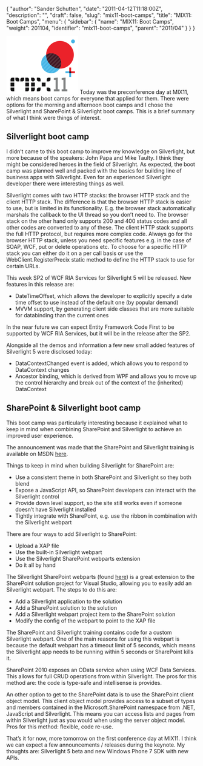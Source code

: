{
  "author": "Sander Schutten",
  "date": "2011-04-12T11:18:00Z",
  "description": "",
  "draft": false,
  "slug": "mix11-boot-camps",
  "title": "MIX11: Boot Camps",
  "menu": {
    "sidebar": {
      "name": "MIX11: Boot Camps",
      "weight": 201104,
      "identifier": "mix11-boot-camps",
      "parent": "2011/04"
    }
  }
}


[![](images/DevExpress_MIX2011_7290E0D7.png "MIX2011 logo")](images/DevExpress_MIX2011_7290E0D7.png)
Today was the preconference day at MIX11, which means boot camps for everyone that applied for them. There were options for the morning and afternoon boot camps and I chose the Silverlight and SharePoint & Silverlight boot camps. This is a brief summary of what I think were things of interest.

## Silverlight boot camp

I didn’t came to this boot camp to improve my knowledge on Silverlight, but more because of the speakers: John Papa and Mike Taulty. I think they might be considered heroes in the field of Silverlight. As expected, the boot camp was planned well and packed with the basics for building line of business apps with Silverlight. Even for an experienced Silverlight developer there were interesting things as well.

Silverlight comes with two HTTP stacks: the browser HTTP stack and the client HTTP stack. The difference is that the browser HTTP stack is easier to use, but is limited in its functionality. E.g. the browser stack automatically marshals the callback to the UI thread so you don’t need to. The browser stack on the other hand only supports 200 and 400 status codes and all other codes are converted to any of these. The client HTTP stack supports the full HTTP protocol, but requires more complex code. Always go for the browser HTTP stack, unless you need specific features e.g. in the case of SOAP, WCF, put or delete operations etc. To choose for a specific HTTP stack you can either do it on a per call basis or use the WebClient.RegisterPrecix static method to define the HTTP stack to use for certain URLs.

This week SP2 of WCF RIA Services for Silverlight 5 will be released. New features in this release are:

- DateTimeOffset, which allows the developer to explicitly specify a date time offset to use instead of the default one (by popular demand)
- MVVM support, by generating client side classes that are more suitable for databinding than the current ones

In the near future we can expect Entity Framework Code First to be supported by WCF RIA Services, but it will be in the release after the SP2.

Alongside all the demos and information a few new small added features of Silverlight 5 were disclosed today:

- DataContextChanged event is added, which allows you to respond to DataContext changes
- Ancestor binding, which is derived from WPF and allows you to move up the control hierarchy and break out of the context of the (inherited) DataContext

## SharePoint & Silverlight boot camp

This boot camp was particularly interesting because it explained what to keep in mind when combining SharePoint and Silverlight to achieve an improved user experience.

The announcement was made that the SharePoint and Silverlight training is available on MSDN [here](http://msdn.microsoft.com/nl-nl/SharePointAndSilverlightTrainingCourse).

Things to keep in mind when building Silverlight for SharePoint are:

- Use a consistent theme in both SharePoint and Silverlight so they both blend
- Expose a JavaScript API, so SharePoint developers can interact with the Silverlight control
- Provide down level support, so the site still works even if someone doesn’t have Silverlight installed
- Tightly integrate with SharePoint, e.g. use the ribbon in combination with the Silverlight webpart

There are four ways to add Silverlight to SharePoint:

- Upload a XAP file
- Use the built-in Silverlight webpart
- Use the Silverlight SharePoint webparts extension
- Do it all by hand

The Silverlight SharePoint webparts (found [here](http://visualstudiogallery.msdn.microsoft.com/e8360a85-58ca-42d1-8de0-e48a1ab071c7)) is a great extension to the SharePoint solution project for Visual Studio, allowing you to easily add an Silverlight webpart. The steps to do this are:

- Add a Silverlight application to the solution
- Add a SharePoint solution to the solution
- Add a Silverlight webpart project item to the SharePoint solution
- Modify the config of the webpart to point to the XAP file

The SharePoint and Silverlight training contains code for a custom Silverlight webpart. One of the main reasons for using this webpart is because the default webpart has a timeout limit of 5 seconds, which means the Silverlight app needs to be running within 5 seconds or SharePoint kills it.

SharePoint 2010 exposes an OData service when using WCF Data Services. This allows for full CRUD operations from within Silverlight. The pros for this method are: the code is type-safe and intellisense is provides.

An other option to get to the SharePoint data is to use the SharePoint client object model. This client object model provides access to a subset of types and members contained in the Microsoft.SharePoint namespace from .NET, JavaScript and Silverlight. This means you can access lists and pages from within Silverlight just as you would when using the server object model. Pros for this method: flexible, code re-use.

That’s it for now, more tomorrow on the first conference day at MIX11. I think we can expect a few announcements / releases during the keynote. My thoughts are: Silverlight 5 beta and new Windows Phone 7 SDK with new APIs.

